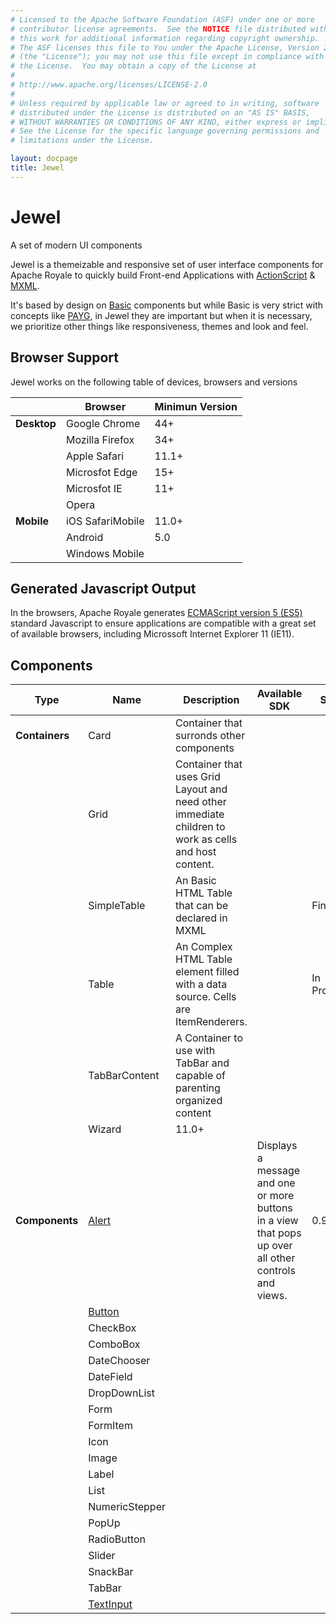 ```yaml
---
# Licensed to the Apache Software Foundation (ASF) under one or more
# contributor license agreements.  See the NOTICE file distributed with
# this work for additional information regarding copyright ownership.
# The ASF licenses this file to You under the Apache License, Version 2.0
# (the "License"); you may not use this file except in compliance with
# the License.  You may obtain a copy of the License at
# 
# http://www.apache.org/licenses/LICENSE-2.0
# 
# Unless required by applicable law or agreed to in writing, software
# distributed under the License is distributed on an "AS IS" BASIS,
# WITHOUT WARRANTIES OR CONDITIONS OF ANY KIND, either express or implied.
# See the License for the specific language governing permissions and
# limitations under the License.

layout: docpage
title: Jewel
---
```


# Jewel

A set of modern UI components

Jewel is a themeizable and responsive set of user interface components for Apache Royale to quickly build Front-end Applications with [ActionScript](Welcome/Features/AS3.html) & [MXML](Welcome/Features/MXML.html).

It's based by design on [Basic](UI_Sets/Basic.html) components but while Basic is very strict with concepts like [PAYG](Welcome/Features/PAYG.html), in Jewel they are important but when it is necessary, we prioritize other things like responsiveness, themes and look and feel.

## Browser Support

Jewel works on the following table of devices, browsers and versions

|         	    | Browser             	| Minimun Version 	|
|-----------	|-------------------	|-----------------	|
| __Desktop__ 	| Google Chrome        	| 44+     	        |
|           	| Mozilla Firefox      	| 34+     	        |
|            	| Apple Safari         	| 11.1+         	|
|            	| Microsfot Edge       	| 15+              	|
|            	| Microsfot IE      	| 11+             	|
|            	| Opera             	|               	|
| __Mobile__  	| iOS SafariMobile    	| 11.0+          	|
|             	| Android            	| 5.0            	|
|             	| Windows Mobile    	|               	|

## Generated Javascript Output

In the browsers, Apache Royale generates [ECMAScript version 5 (ES5)](https://en.wikipedia.org/wiki/ECMAScript) standard Javascript to ensure applications are compatible with a great set of available browsers, including Microssoft Internet Explorer 11 (IE11).

## Components

| Type          	| Name           	| Description                                                                                          	| Available SDK 	| State     	|
|------------------	|------------------	|------------------------------------------------------------------------------------------------------	|---------------	|--------------	|
| __Containers__  	| Card           	| Container that surronds other components                                                             	|               	|          	    |
|                	| Grid           	| Container that uses Grid Layout and need other immediate children to work as cells and host content. 	|               	|          	    |
|                	| SimpleTable    	| An Basic HTML Table that can be declared in MXML                                                     	|               	| Finished      |
|                	| Table          	| An Complex HTML Table element filled with a data source. Cells are ItemRenderers.                    	|               	| In Progress   |
|                	| TabBarContent  	| A Container to use with TabBar and capable of parenting organized content                            	|               	|           	|
|                	| Wizard         	| 11.0+                                                                                                	|               	|           	|
| __Components__ 	| [Alert](UI_Sets/Jewel/Jewel-Alert.html)        	|                                                                                                             	| Displays a message and one or more buttons in a view that pops up over all other controls and views. 	| 0.9.4         	| Finished  	|
|               	| [Button](UI_Sets/Jewel/Jewel-Button.html)        	|                                                                                                      	|               	|           	|
|                 	| CheckBox       	|                                                                                                      	|               	|           	|
|                	| ComboBox       	|                                                                                                      	|               	|           	|
|                	| DateChooser    	|                                                                                                      	|               	|           	|
|                	| DateField      	|                                                                                                      	|               	|             	|
|               	| DropDownList   	|                                                                                                      	|               	|           	|
|               	| Form           	|                                                                                                      	|               	|           	|
|               	| FormItem       	|                                                                                                      	|               	|           	|
|                	| Icon           	|                                                                                                      	|               	|           	|
|               	| Image          	|                                                                                                      	|               	|           	|
|               	| Label          	|                                                                                                      	|               	|           	|
|               	| List           	|                                                                                                      	|               	|           	|
|               	| NumericStepper 	|                                                                                                      	|               	|           	|
|               	| PopUp          	|                                                                                                      	|               	|           	|
|               	| RadioButton    	|                                                                                                      	|               	|           	|
|               	| Slider         	|                                                                                                      	|               	|           	|
|               	| SnackBar       	|                                                                                                      	|               	|           	|
|               	| TabBar         	|                                                                                                      	|               	|           	|
|               	| [TextInput](UI_Sets/Jewel/Jewel-TextInput.html)      	|                                                                                                      	|               	|           	|
